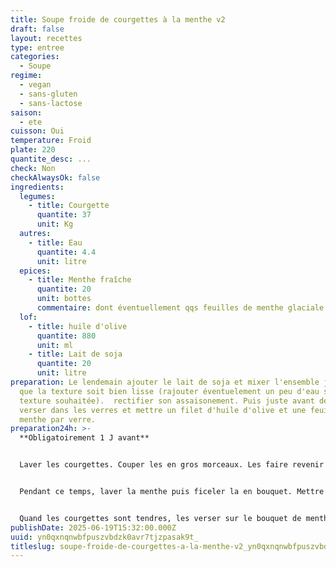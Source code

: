 ```yaml
---
title: Soupe froide de courgettes à la menthe v2
draft: false
layout: recettes
type: entree
categories:
  - Soupe
regime:
  - vegan
  - sans-gluten
  - sans-lactose
saison:
  - ete
cuisson: Oui
temperature: Froid
plate: 220
quantite_desc: ...
check: Non
checkAlwaysOk: false
ingredients:
  legumes:
    - title: Courgette
      quantite: 37
      unit: Kg
  autres:
    - title: Eau
      quantite: 4.4
      unit: litre
  epices:
    - title: Menthe fraîche
      quantite: 20
      unit: bottes
      commentaire: dont éventuellement qqs feuilles de menthe glaciale
  lof:
    - title: huile d'olive
      quantite: 880
      unit: ml
    - title: Lait de soja
      quantite: 20
      unit: litre
preparation: Le lendemain ajouter le lait de soja et mixer l'ensemble jusqu'à ce
  que la texture soit bien lisse (rajouter éventuelement un peu d'eau selon la
  texture souhaitée).  rectifier son assaisonement. Puis juste avant de servir
  verser dans les verres et mettre un filet d'huile d'olive et une feuille de
  menthe par verre.
preparation24h: >-
  **Obligatoirement 1 J avant**


  Laver les courgettes. Couper les en gros morceaux. Les faire revenir rapidemment à feu fort dans 2 càs d'huile d'olive. Puis mettre sur feu doux, ajouter 20cL d'eau et placer la gaze de menthe sous les courgettes, saler, poivrer. Couvrir et laisser mijoter.


  Pendant ce temps, laver la menthe puis ficeler la en bouquet. Mettre de côté 20 petites feuilles de menthe pour la déco.


  Quand les courgettes sont tendres, les verser sur le bouquet de menthe. Refroidir et mettre au frais toute la nuit.
publishDate: 2025-06-19T15:32:00.000Z
uuid: yn0qxnqnwbfpuszvbdzk0avr7tjzpasak9t_
titleslug: soupe-froide-de-courgettes-a-la-menthe-v2_yn0qxnqnwbfpuszvbdzk0avr7tjzpasak9t_
---
```

